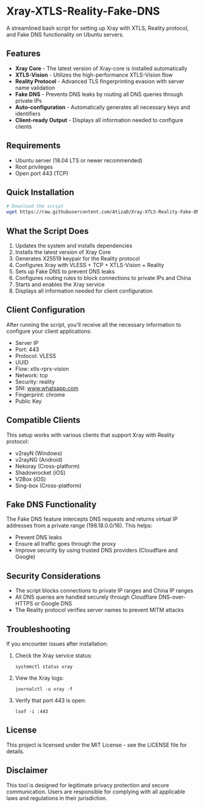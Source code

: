 # Xray-XTLS-Reality-Fake-DNS

A streamlined bash script for setting up Xray with XTLS, Reality protocol, and Fake DNS functionality on Ubuntu servers.

## Features

- **Xray Core** - The latest version of Xray-core is installed automatically
- **XTLS-Vision** - Utilizes the high-performance XTLS-Vision flow
- **Reality Protocol** - Advanced TLS fingerprinting evasion with server name validation
- **Fake DNS** - Prevents DNS leaks by routing all DNS queries through private IPs
- **Auto-configuration** - Automatically generates all necessary keys and identifiers
- **Client-ready Output** - Displays all information needed to configure clients

## Requirements

- Ubuntu server (18.04 LTS or newer recommended)
- Root privileges
- Open port 443 (TCP)

## Quick Installation

```bash
# Download the script
wget https://raw.githubusercontent.com/AtizaD/Xray-XTLS-Reality-Fake-DNS/main/setup.sh && chmod +x setup.sh && sudo ./setup.sh
```

## What the Script Does

1. Updates the system and installs dependencies
2. Installs the latest version of Xray Core
3. Generates X25519 keypair for the Reality protocol
4. Configures Xray with VLESS + TCP + XTLS-Vision + Reality
5. Sets up Fake DNS to prevent DNS leaks
6. Configures routing rules to block connections to private IPs and China
7. Starts and enables the Xray service
8. Displays all information needed for client configuration

## Client Configuration

After running the script, you'll receive all the necessary information to configure your client applications:

- Server IP
- Port: 443
- Protocol: VLESS
- UUID
- Flow: xtls-rprx-vision
- Network: tcp
- Security: reality
- SNI: www.whatsapp.com
- Fingerprint: chrome
- Public Key

## Compatible Clients

This setup works with various clients that support Xray with Reality protocol:

- v2rayN (Windows)
- v2rayNG (Android)
- Nekoray (Cross-platform)
- Shadowrocket (iOS)
- V2Box (iOS)
- Sing-box (Cross-platform)

## Fake DNS Functionality

The Fake DNS feature intercepts DNS requests and returns virtual IP addresses from a private range (198.18.0.0/16). This helps:

- Prevent DNS leaks
- Ensure all traffic goes through the proxy
- Improve security by using trusted DNS providers (Cloudflare and Google)

## Security Considerations

- The script blocks connections to private IP ranges and China IP ranges
- All DNS queries are handled securely through Cloudflare DNS-over-HTTPS or Google DNS
- The Reality protocol verifies server names to prevent MITM attacks

## Troubleshooting

If you encounter issues after installation:

1. Check the Xray service status:
   ```
   systemctl status xray
   ```

2. View the Xray logs:
   ```
   journalctl -u xray -f
   ```

3. Verify that port 443 is open:
   ```
   lsof -i :443
   ```

## License

This project is licensed under the MIT License - see the LICENSE file for details.

## Disclaimer

This tool is designed for legitimate privacy protection and secure communication. Users are responsible for complying with all applicable laws and regulations in their jurisdiction.

